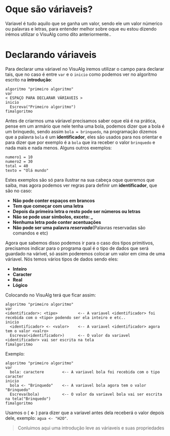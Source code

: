 # Oque são váriaveis?
Variavel é tudo aquilo que se ganha um valor, sendo ele um valor númerico ou palavras e letras, para entender melhor sobre oque eu estou dizendo irémos utilizar o VisuAlg como dito anteriormente..
# Declarando váriaveis
Para declarar uma váriavel no VisuAlg iremos utilizar o campo para declarar tais, que no caso é entre `var` e o `inicio` como podemos ver no algoritmo escrito na **introdução**:

```
algoritmo "primeiro algoritmo"
var
< ESPAÇO PARA DECLARAR VÁRIAVEIS >
inicio
  Escreva("Primeiro algoritmo")
fimalgoritmo
```

Antes de criarmos uma váriavel precisamos saber oque elá é na prática, pense em um armário que nele tenha uma bola, podemos dizer que a bola é um brinquedo, sendo assim `bola = brinquedo`, na programação dizemos que a palavra `bola` é um **identificador**, eles são usados para nos orientar e para dizer que por exemplo é a `bola` que ira receber o valor `brinquedo` e nada mais e nada menos. Alguns outros exemplos:

```
numero1 = 10
numero2 = 30
total = 40
texto = "Olá mundo"
```

Estes exemplos são só para ilustrar na sua cabeça oque queremos que saiba, mas agora podemos ver regras para definir um **identificador**, que são no caso:

- **Não pode conter espaços em brancos**
- **Tem que começar com uma letra**
- **Depois da primeira letra o resto pode ser números ou letras**
- **Não se pode usar símbolos, exceto: _**
- **Nenhuma letra pode conter acentuações**
- **Não pode ser uma palavra _reservada_**(Palavras reservadas são comandos e etc)

Agora que sabemos disso podemos ir para o caso dos tipos primitivos, precisamos indicar para o programa qual é o tipo de dados que será guardado na várivel, só assim poderemos colocar um valor em cima de uma váriavel. Nós temos vários tipos de dados sendo eles:

- **Inteiro**
- **Caracter**
- **Real**
- **Lógico**

Colocando no VisuAlg terá que ficar assim:

```
algoritmo "primeiro algoritmo"
var
<identificador>: <tipo>         <-- A variavel <identificador> foi recebida com o <tipo> podendo ser ela inteiro e etc..
inicio
  <identificador> <- <valor>    <-- A variavel <identificador> agora tem o valor <valro>
  Escreva(<identificador>)      <-- O valor da variavel <identificador> vai ser escrita na tela
fimalgoritmo
```

Exemplo:

```
algoritmo "primeiro algoritmo"
var
  bola: caractere        <-- A variavel bola foi recebida com o tipo caracter 
inicio
  bola <- "Brinquedo"    <-- A variavel bola agora tem o valor "Brinquedo"
  Escreva(bola)          <-- O valor da variavel bola vai ser escrita na tela("Brinquedo")
fimalgoritmo
```

Usamos o ( **<-** ) para dizer que a variavel antes dela receberá o valor depois dele, exemplo: `agua <- "H2O"`.

> Conluimos aqui uma introdução leve as váriaveis e suas propriedades







